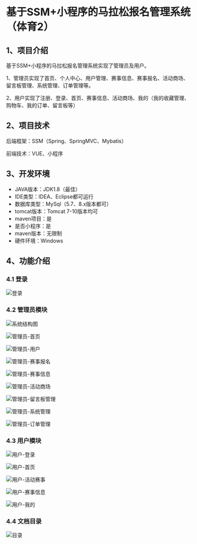 # 基于SSM+小程序的马拉松报名管理系统（体育2）



## 1、项目介绍

基于SSM+小程序的马拉松报名管理系统实现了管理员及用户。

1、管理员实现了首页、个人中心、用户管理、赛事信息、赛事报名、活动商场、留言板管理、系统管理、订单管理等。

2、用户实现了注册、登录、首页、赛事信息、活动商场、我的（我的收藏管理、购物车、我的订单、留言板等）

## 2、项目技术

后端框架：SSM（Spring、SpringMVC、Mybatis）

前端技术：VUE、小程序

## 3、开发环境

- JAVA版本：JDK1.8（最佳）
- IDE类型：IDEA、Eclipse都可运行
- 数据库类型：MySql（5.7、8.x版本都可） 
- tomcat版本：Tomcat 7-10版本均可
- maven项目：是
- 是否小程序：是
- maven版本：无限制
- 硬件环境：Windows


## 4、功能介绍

### 4.1 登录

![登录](https://www.codemarket.fun/202407281648962.png)

### 4.2 管理员模块

![系统结构图](https://www.codemarket.fun/202407281648400.png)

![管理员-首页](https://www.codemarket.fun/202407281648360.png)

![管理员-用户](https://www.codemarket.fun/202407281648391.png)

![管理员-赛事报名](https://www.codemarket.fun/202407281648346.png)

![管理员-赛事信息](https://www.codemarket.fun/202407281648363.png)

![管理员-活动商场](https://www.codemarket.fun/202407281648977.png)

![管理员-留言板管理](https://www.codemarket.fun/202407281648055.png)

![管理员-系统管理](https://www.codemarket.fun/202407281648377.png)

![管理员-订单管理](https://www.codemarket.fun/202407281648904.png)

### 4.3 用户模块

![用户-登录](https://www.codemarket.fun/202407281648967.png)

![用户-首页](https://www.codemarket.fun/202407281648985.png)

![用户-活动赛事](https://www.codemarket.fun/202407281648972.png)

![用户-赛事信息](https://www.codemarket.fun/202407281648999.png)

![用户-我的](https://www.codemarket.fun/202407281648998.png)

### 4.4 文档目录

![目录](https://www.codemarket.fun/202407281648783.png)
